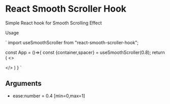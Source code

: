 # React Smooth Scroller Hook

Simple React hook for Smooth Scrolling Effect

Usage

`
import useSmoothScroller from "react-smooth-scroller-hook";

const App = ()=>{
    const {container,spacer} = useSmoothScroller(0.8);
    return (
        <>
            <div ref={container}></div>
            <div ref={spacer}></div>
        </>
    )
}
`

## Arguments

- ease:number = 0.4 [min=0,max=1]
